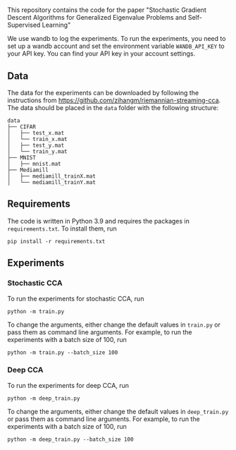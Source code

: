 # 

This repository contains the code for the paper "Stochastic Gradient Descent Algorithms for Generalized Eigenvalue Problems and Self-Supervised Learning"

We use wandb to log the experiments. To run the experiments, you need to set up a wandb account and set the environment variable `WANDB_API_KEY` to your API key. You can find your API key in your account settings.

## Data

The data for the experiments can be downloaded by following the instructions from https://github.com/zihangm/riemannian-streaming-cca. The data should be placed in the `data` folder
with the following structure:

```
data
├── CIFAR
│   ├── test_x.mat
│   └── train_x.mat
│   ├── test_y.mat
│   └── train_y.mat
├── MNIST
│   ├── mnist.mat
├── Mediamill
│   ├── mediamill_trainX.mat
│   └── mediamill_trainY.mat
```

## Requirements

The code is written in Python 3.9 and requires the packages in `requirements.txt`. To install them, run

```
pip install -r requirements.txt
```

## Experiments

### Stochastic CCA

To run the experiments for stochastic CCA, run

```
python -m train.py
```

To change the arguments, either change the default values in `train.py` or pass them as command line arguments. For example, to run the experiments with a batch size of 100, run

```
python -m train.py --batch_size 100
```

### Deep CCA

To run the experiments for deep CCA, run

```
python -m deep_train.py
```

To change the arguments, either change the default values in `deep_train.py` or pass them as command line arguments. For example, to run the experiments with a batch size of 100, run

```
python -m deep_train.py --batch_size 100
```
